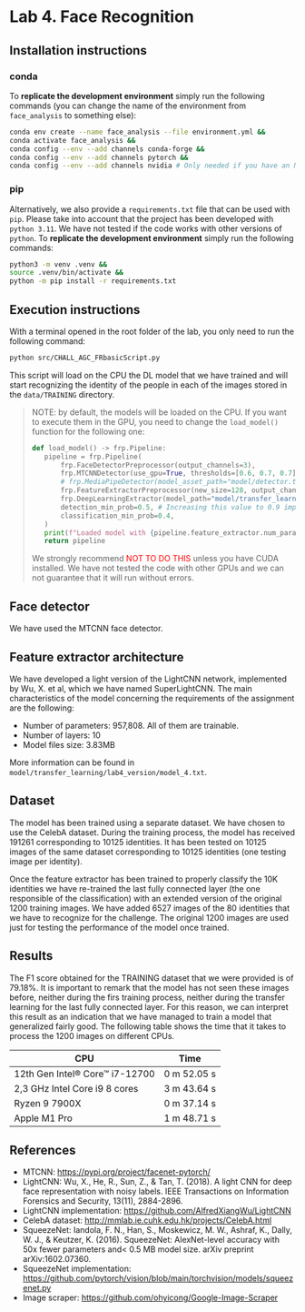 # Lab 4. Face Recognition

## Installation instructions

### conda

To **replicate the development environment** simply run the following commands (you can change the name of the environment from `face_analysis` to something else):

```bash
conda env create --name face_analysis --file environment.yml &&
conda activate face_analysis &&
conda config --env --add channels conda-forge &&
conda config --env --add channels pytorch &&
conda config --env --add channels nvidia # Only needed if you have an Nvidia GPU
```

### pip

Alternatively, we also provide a `requirements.txt` file that can be used with `pip`. Please take into account that the project has been developed with `python 3.11`. We have not tested if the code works with other versions of `python`. To **replicate the development environment** simply run the following commands:

```bash
python3 -m venv .venv &&
source .venv/bin/activate &&
python -m pip install -r requirements.txt
```

## Execution instructions

With a terminal opened in the root folder of the lab, you only need to run the following command:

```bash
python src/CHALL_AGC_FRbasicScript.py 
```

This script will load on the CPU the DL model that we have trained and will start recognizing the identity of the people in each of the images stored in the `data/TRAINING` directory.

> NOTE: by default, the models will be loaded on the CPU. If you want to execute them in the GPU, you need to change the `load_model()` function for the following one:
>
> ```python
> def load_model() -> frp.Pipeline:
>    pipeline = frp.Pipeline(
>        frp.FaceDetectorPreprocessor(output_channels=3),
>        frp.MTCNNDetector(use_gpu=True, thresholds=[0.6, 0.7, 0.7]),
>        # frp.MediaPipeDetector(model_asset_path="model/detector.tflite"),
>        frp.FeatureExtractorPreprocessor(new_size=128, output_channels=3),
>        frp.DeepLearningExtractor(model_path="model/transfer_learning/lab4_version/model_4-15.ckpt", num_classes=80, input_channels=3, use_gpu=True),
>        detection_min_prob=0.5, # Increasing this value to 0.9 improves the accuracy
>        classification_min_prob=0.4,
>    )
>    print(f"Loaded model with {pipeline.feature_extractor.num_parameters()} parameters")
>    return pipeline
> ```
> We strongly recommend <span style="color:red">NOT TO DO THIS</span> unless you have CUDA installed. We have not tested the code with other GPUs and we can not guarantee that it will run without errors.

## Face detector

We have used the MTCNN face detector.


## Feature extractor architecture

We have developed a light version of the LightCNN network, implemented by Wu, X. et al, which we have named SuperLightCNN. The main characteristics of the model concerning the requirements of the assignment are the following:
- Number of parameters: 957,808. All of them are trainable.
- Number of layers: 10
- Model files size: 3.83MB

More information can be found in `model/transfer_learning/lab4_version/model_4.txt`.

## Dataset

The model has been trained using a separate dataset. We have chosen to use the CelebA dataset. During the training process, the model has received 191261 corresponding to 10125 identities. It has been tested on 10125 images of the same dataset corresponding to 10125 identities (one testing image per identity).

Once the feature extractor has been trained to properly classify the 10K identities we have re-trained the last fully connected layer (the one responsible of the classification) with an extended version of the original 1200 training images. We have added 6527 images of the 80 identities that we have to recognize for the challenge. The original 1200 images are used just for testing the performance of the model once trained.

## Results

The F1 score obtained for the TRAINING dataset that we were provided is of 79.18%. It is important to remark that the model has not seen these images before, neither during the firs training process, neither during the transfer learning for the last fully connected layer. For this reason, we can interpret this result as an indication that we have managed to train a model that generalized fairly good. The following table shows the time that it takes to process the 1200 images on different CPUs.


| CPU                            | Time        |
| ------------------------------ | ----------- |
| 12th Gen Intel® Core™ i7-12700 | 0 m 52.05 s |
| 2,3 GHz Intel Core i9 8 cores  | 3 m 43.64 s |
| Ryzen 9 7900X                  | 0 m 37.14 s |
| Apple M1 Pro                   | 1 m 48.71 s |



## References
- MTCNN: https://pypi.org/project/facenet-pytorch/
- LightCNN: Wu, X., He, R., Sun, Z., & Tan, T. (2018). A light CNN for deep face representation with noisy labels. IEEE Transactions on Information Forensics and Security, 13(11), 2884-2896.
- LightCNN implementation: https://github.com/AlfredXiangWu/LightCNN
- CelebA dataset: http://mmlab.ie.cuhk.edu.hk/projects/CelebA.html
- SqueezeNet: Iandola, F. N., Han, S., Moskewicz, M. W., Ashraf, K., Dally, W. J., & Keutzer, K. (2016). SqueezeNet: AlexNet-level accuracy with 50x fewer parameters and< 0.5 MB model size. arXiv preprint arXiv:1602.07360.
- SqueezeNet implementation: https://github.com/pytorch/vision/blob/main/torchvision/models/squeezenet.py
- Image scraper: https://github.com/ohyicong/Google-Image-Scraper